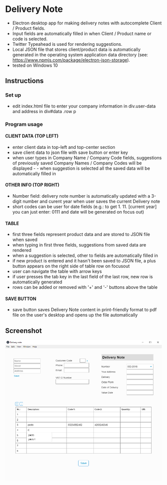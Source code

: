 # Delivery Note
- Electron desktop app for making delivery notes with autocomplete Client / Product fields.
- Input fields are automatically filled in when Client / Product name or code is selected.
- Twitter Typeahead is used for rendering suggestions.
- Local JSON file that stores client/product data is automatically generated in the operating system application data directory (see: https://www.npmjs.com/package/electron-json-storage).
- tested on Windows 10


## Instructions

### Set up
- edit index.html file to enter your company information in div.user-data and address in div#data .row p

### Program usage

#### CLIENT DATA (TOP LEFT)

- enter client data in top-left and top-center section
- save client data to json file with save button or enter key
- when user types in Company Name / Company Code fields, suggestions of previously saved Company Names / Company Codes will be displayed - - when suggestion is selected all the saved data will be automatically filled in

#### OTHER INFO (TOP RIGHT)

- Number field: delivery note number is automatically updated with a 3-digit number and curent year when user saves the current Delivery note
- short codes can be user for date fields (e.g.: to get 1. 11. [current year] you can just enter: 0111 and date will be generated on focus out)

#### TABLE

- first three fields represent product data and are stored to JSON file when saved
- when typing in first three fields, suggestions from saved data are rendered
- when a suggestion is selected, other to fields are automatically filled in
- if new product is entered and it hasn't been saved to JSON file, a plus button appears on the right side of table row on focusout
- user can navigate the table with arrow keys
- if user presses the tab key in the last field of the last row, new row is automatically generated
- rows can be added or removed with '+' and '-' buttons above the table

#### SAVE BUTTON

- save button saves Delivery Note content in print-friendly format to pdf file on the user's desktop and opens up the file automatically


## Screenshot

![product_selection](https://raw.githubusercontent.com/robispan/Delivery-Note/master/screenshots/product-suggestions.png)
